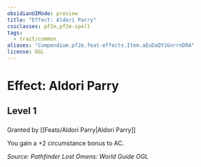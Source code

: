 ```yaml
---
obsidianUIMode: preview
title: "Effect: Aldori Parry"
cssclasses: pf2e,pf2e-spell
tags:
  - trait/common
aliases: "Compendium.pf2e.feat-effects.Item.aEuDaQY1GnrrnDRA"
license: OGL
---
```

# Effect: Aldori Parry
## Level 1
### 






Granted by [[Feats/Aldori Parry|Aldori Parry]]

You gain a +2 circumstance bonus to AC.

*Source: Pathfinder Lost Omens: World Guide*
*OGL*
